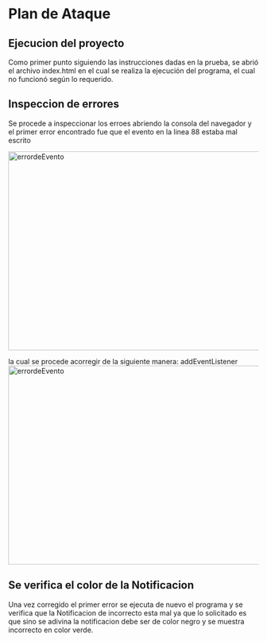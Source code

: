 # Plan de Ataque
## Ejecucion del proyecto
Como primer punto siguiendo las instrucciones dadas en la prueba, se abrió el archivo index.html en el cual se realiza la ejecución del programa, el cual no funcionó según lo requerido.
## Inspeccion de errores
Se procede a inspeccionar los erroes abriendo la consola del navegador  y el primer error encontrado fue que el evento  en la linea 88 estaba mal escrito
<div>
 <img src="https://postimg.cc/vDVxmDtC" alt="errordeEvento" width="600" height="400"/>
</div>

la cual se procede acorregir de la siguiente manera: addEventListener
<img src="https://postimg.cc/xq15cv4q" alt="errordeEvento" width="600" height="400"/>

## Se verifica el color de la Notificacion
Una vez corregido el primer error se ejecuta de nuevo el programa y se verifica que la Notificacion de incorrecto esta mal ya que lo solicitado es que sino se adivina la notificacion debe ser de color negro y se muestra incorrecto en color verde. 
